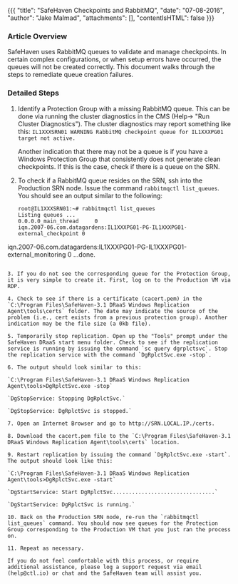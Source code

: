 {{{
  "title": "SafeHaven Checkpoints and RabbitMQ",
  "date": "07-08-2016",
  "author": "Jake Malmad",
  "attachments": [],
  "contentIsHTML": false
}}}

### Article Overview
SafeHaven uses RabbitMQ queues to validate and manage checkpoints. In certain complex configurations, or when setup errors have occurred, the queues will not be created correctly. This document walks through the steps to remediate queue creation failures.

### Detailed Steps
1. Identify a Protection Group with a missing RabbitMQ queue. This can be done via running the cluster diagnostics in the CMS (Help-> "Run Cluster Diagnostics"). The cluster diagnostics may report something like this:
   `IL1XXXSRN01 WARNING RabbitMQ checkpoint queue for IL1XXXPG01 target not active.`

   Another indication that there may not be a queue is if you have a Windows Protection Group that consistently does not generate clean checkpoints. If this is the case, check if there is a queue on the SRN.

2. To check if a RabbitMQ queue resides on the SRN, ssh into the Production SRN node. Issue the command `rabbitmqctl list_queues`. You should see an output similar to the following:

   ```
   root@IL1XXXSRN01:~# rabbitmqctl list_queues
   Listing queues ...
   0.0.0.0_main_thread     0
   iqn.2007-06.com.datagardens:IL1XXXPG01-PG-IL1XXXPG01-external_checkpoint 0
iqn.2007-06.com.datagardens:IL1XXXPG01-PG-IL1XXXPG01-external_monitoring 0
   ...done.
   ```

3. If you do not see the corresponding queue for the Protection Group, it is very simple to create it. First, log on to the Production VM via RDP.

4. Check to see if there is a certificate (cacert.pem) in the `C:\Program Files\SafeHaven-3.1 DRaaS Windows Replication Agent\tools\certs` folder. The date may indicate the source of the problem (i.e., cert exists from a previous protection group). Another indication may be the file size (a 0kb file).

5. Temporarily stop replication. Open up the "Tools" prompt under the SafeHaven DRaaS start menu folder. Check to see if the replication service is running by issuing the command `sc query dgrplctsvc`. Stop the replication service with the command `DgRplctSvc.exe -stop`.

6. The output should look similar to this:

   `C:\Program Files\SafeHaven-3.1 DRaaS Windows Replication Agent\tools>DgRplctSvc.exe -stop`

   `DgStopService: Stopping DgRplctSvc.`

   `DgStopService: DgRplctSvc is stopped.`

7. Open an Internet Browser and go to http://SRN.LOCAL.IP./certs.

8. Download the cacert.pem file to the `C:\Program Files\SafeHaven-3.1 DRaaS Windows Replication Agent\tools\certs` location.

9. Restart replication by issuing the command `DgRplctSvc.exe -start`. The output should look like this:

   `C:\Program Files\SafeHaven-3.1 DRaaS Windows Replication Agent\tools>DgRplctSvc.exe -start`

   `DgStartService: Start DgRplctSvc................................`

   `DgStartService: DgRplctSvc is running.`

10. Back on the Production SRN node, re-run the `rabbitmqctl list_queues` command. You should now see queues for the Protection Group corresponding to the Production VM that you just ran the process on.

11. Repeat as necessary.

If you do not feel comfortable with this process, or require additional assistance, please log a support request via email (help@ctl.io) or chat and the SafeHaven team will assist you.

